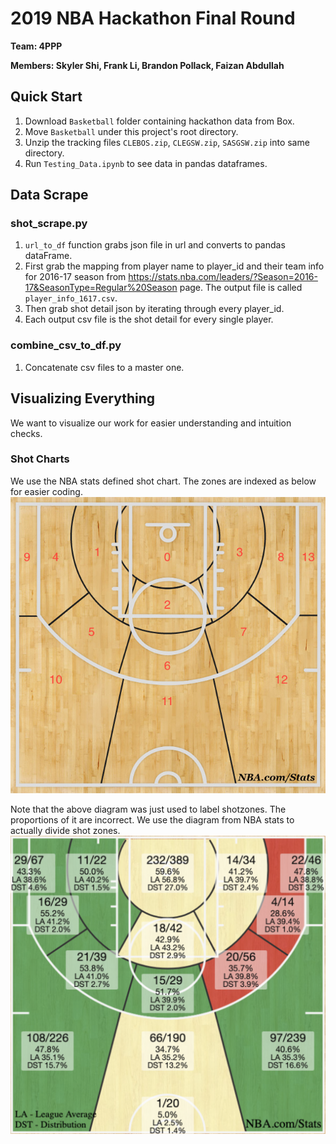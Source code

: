# 2019 NBA Hackathon Final Round
**Team: 4PPP**

**Members: Skyler Shi, Frank Li, Brandon Pollack, Faizan Abdullah**

## Quick Start

1. Download `Basketball` folder containing hackathon data from Box.
2. Move `Basketball` under this project's root directory.
3. Unzip the tracking files `CLEBOS.zip`, `CLEGSW.zip`, `SASGSW.zip` into same directory.
4. Run `Testing_Data.ipynb` to see data in pandas dataframes.

## Data Scrape
### shot_scrape.py
1. `url_to_df` function grabs json file in url and converts to pandas dataFrame. 
2. First grab the mapping from player name to player_id and their team info for 2016-17 season from https://stats.nba.com/leaders/?Season=2016-17&SeasonType=Regular%20Season page. The output file is called `player_info_1617.csv`.
3. Then grab shot detail json by iterating through every player_id.
4. Each output csv file is the shot detail for every single player.

### combine_csv_to_df.py
1. Concatenate csv files to a master one.


## Visualizing Everything
We want to visualize our work for easier understanding and intuition checks.

### Shot Charts
We use the NBA stats defined shot chart. The zones are indexed as below for easier coding.
![Blank Shot Chart](Pictures/blank_shot_chart.jpg)

Note that the above diagram was just used to label shotzones. The proportions of it are incorrect. We use the diagram from NBA stats to actually divide shot zones.
![Actual Shot Chart](Pictures/shotchart.png)
